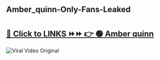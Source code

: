 
 ## Amber_quinn-Only-Fans-Leaked

# <h2><a href="https://clipsfans.com/Amber_quinn&ref=git">🔗 Click to LINKS ⏩⏩ 👉 🟢 Amber quinn </a></h2>

<a href="https://clipsfans.com/Amber_quinn&ref=git" rel="nofollow" data-target="animated-image.originalLink"><img src="https://i.ibb.co.com/xMMVF88/686577567.gif" alt="Viral Video Original" style="max-width: 100%; display: inline-block;" data-target="animated-image.originalImage"></a>
